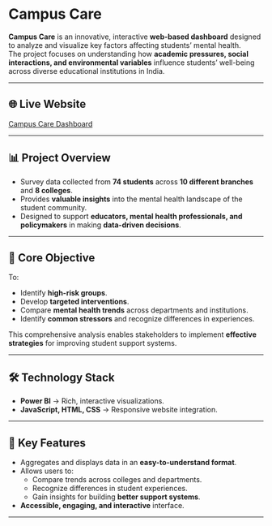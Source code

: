 # Campus Care

**Campus Care** is an innovative, interactive **web-based dashboard** designed to analyze and visualize key factors affecting students’ mental health.  
The project focuses on understanding how **academic pressures, social interactions, and environmental variables** influence students’ well-being across diverse educational institutions in India.

---

## 🌐 Live Website
[Campus Care Dashboard](https://campus-care.netlify.app/)  

---

## 📊 Project Overview
- Survey data collected from **74 students** across **10 different branches** and **8 colleges**.  
- Provides **valuable insights** into the mental health landscape of the student community.  
- Designed to support **educators, mental health professionals, and policymakers** in making **data-driven decisions**.  

---

## 🎯 Core Objective
To:
- Identify **high-risk groups**.  
- Develop **targeted interventions**.  
- Compare **mental health trends** across departments and institutions.  
- Identify **common stressors** and recognize differences in experiences.  

This comprehensive analysis enables stakeholders to implement **effective strategies** for improving student support systems.

---

## 🛠️ Technology Stack
- **Power BI** → Rich, interactive visualizations.  
- **JavaScript, HTML, CSS** → Responsive website integration.  

---

## 🌟 Key Features
- Aggregates and displays data in an **easy-to-understand format**.  
- Allows users to:  
  - Compare trends across colleges and departments.  
  - Recognize differences in student experiences.  
  - Gain insights for building **better support systems**.  
- **Accessible, engaging, and interactive** interface.  

---

